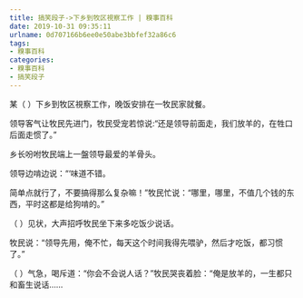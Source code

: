 ```yaml
---
title: 搞笑段子->下乡到牧区視察工作 | 糗事百科
date: 2019-10-31 09:35:11
urlname: 0d707166b6ee0e50abe3bbfef32a86c6
tags: 
- 糗事百科
categories:
- 糗事百科
- 搞笑段子
---
```

某（ ）下乡到牧区視察工作，晚饭安排在一牧民家就餐。

领导客气让牧民先进门，牧民受宠若惊说:“还是领导前面走，我们放羊的，在牲口后面走惯了。”

乡长吩咐牧民端上一盤领导最爱的羊骨头。

领导边啃边说：“‘味道不错。

简单点就行了，不要搞得那么复杂嘛！”牧民忙说：“哪里，哪里，不值几个钱的东西，平时这都是给狗啃的。”

（ ）见状，大声招呼牧民坐下来多吃饭少说话。

牧民说：“领导先用，俺不忙，每天这个时间我得先喂驴，然后才吃饭，都习惯了。”

（ ）气急，喝斥道：“你会不会说人话？”牧民哭丧着脸：“俺是放羊的，一生都只和畜生说话……


